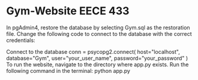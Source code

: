 # Gym-Website EECE 433

In pgAdmin4, restore the database by selecting Gym.sql as the restoration file.
Change the following code to connect to the database with the correct credentials:

Connect to the database
    conn = psycopg2.connect(
        host="localhost",
        database="Gym",
        user="your_user_name",
        password="your_password"
    )
To run the website, navigate to the directory where app.py exists. Run the following command in the terminal: python app.py
